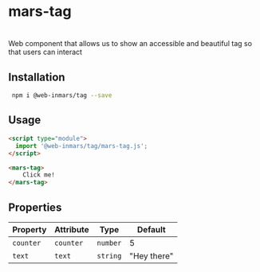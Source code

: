 # mars-tag

# <mars-tag>
Web component that allows us to show an accessible and beautiful tag so that users can interact

## Installation
```bash
 npm i @web-inmars/tag --save
```

## Usage
```html
<script type="module">
  import '@web-inmars/tag/mars-tag.js';
</script>

<mars-tag>
    Click me!
</mars-tag>
```

## Properties

| Property  | Attribute | Type     | Default     |
|-----------|-----------|----------|-------------|
| `counter` | `counter` | `number` | 5           |
| `text`    | `text`    | `string` | "Hey there" |
